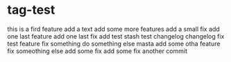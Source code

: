 # tag-test

this is a fird feature
add a text
add some more features
add a small fix
add one last feature
add one last fix
add test stash
test changelog
changelog fix
test feature
fix something
do something else
masta
add some otha feature
fix someothing else
add some fix
add some fix
another commit
